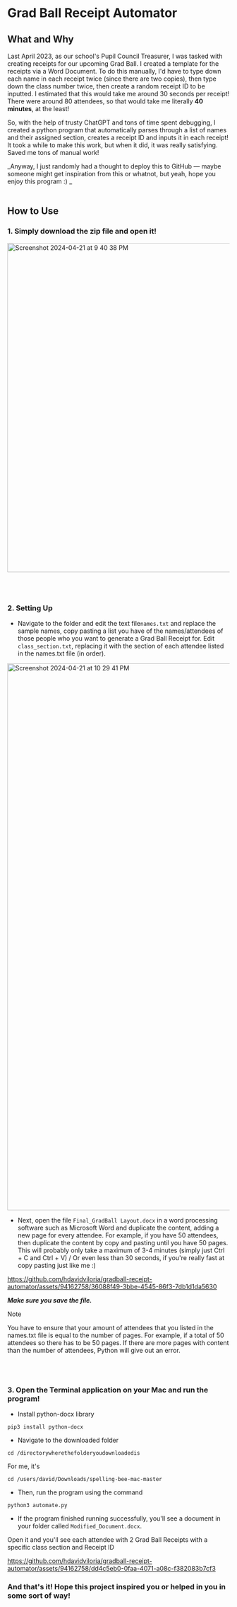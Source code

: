 # Grad Ball Receipt Automator


## What and Why

Last April 2023, as our school's Pupil Council Treasurer, I was tasked with creating receipts for our upcoming Grad Ball. I created a template for the receipts via a Word Document. To do this manually, I'd have to type down each name in each receipt twice (since there are two copies), then type down the class number twice, then create a random receipt ID to be inputted. I estimated that this would take me around 30 seconds per receipt! There were around 80 attendees, so that would take me literally **40 minutes**, at the least!


So, with the help of trusty ChatGPT and tons of time spent debugging, I created a python program that automatically parses through a list of names and their assigned section, creates a receipt ID and inputs it in each receipt! It took a while to make this work, but when it did, it was really satisfying. Saved me tons of manual work!


_Anyway, I just randomly had a thought to deploy this to GitHub — maybe someone might get inspiration from this or whatnot, but yeah, hope you enjoy this program :)
_
<br></br>

## How to Use

### 1. Simply download the zip file and open it!

  
<img width="744" alt="Screenshot 2024-04-21 at 9 40 38 PM" src="https://github.com/hdavidviloria/gradball-receipt-automator/assets/94162758/78af6694-66d1-4ab2-9b05-cd837c5bc075">

<br></br>





### 2. Setting Up

- Navigate to the folder and edit the text file```names.txt``` and replace the sample names, copy pasting a list you have of the names/attendees of those people who you want to generate a Grad Ball Receipt for. Edit ```class_section.txt```, replacing it with the section of each attendee listed in the names.txt file (in order).

<img width="1236" alt="Screenshot 2024-04-21 at 10 29 41 PM" src="https://github.com/hdavidviloria/gradball-receipt-automator/assets/94162758/2475354e-4ccd-4e28-ac06-2f62acf90f92">


- Next, open the file ```Final_GradBall Layout.docx``` in a word processing software such as Microsoft Word and duplicate the content, adding a new page for every attendee. For example, if you have 50 attendees, then duplicate the content by copy and pasting until you have 50 pages. This will probably only take a maximum of 3-4 minutes (simply just Ctrl + C and Ctrl + V) / Or even less than 30 seconds, if you're really fast at copy pasting just like me :)



https://github.com/hdavidviloria/gradball-receipt-automator/assets/94162758/36088f49-3bbe-4545-86f3-7db1d1da5630




***Make sure you save the file.***





> [!NOTE]  
> You have to ensure that your amount of attendees that you listed in the names.txt file is equal to the number of pages. For example, if a total of 50 attendees so there has to be 50 pages. If there are more pages with content than the number of attendees, Python will give out an error.


<br></br>

### 3. Open the Terminal application on your Mac and run the program!



- Install python-docx library

```
pip3 install python-docx
```



- Navigate to the downloaded folder

```
cd /directorywherethefolderyoudownloadedis
```

For me, it's 
```
cd /users/david/Downloads/spelling-bee-mac-master
```

- Then, run the program using the command 
```
python3 automate.py
```




- If the program finished running successfully, you'll see a document in your folder called ```Modified_Document.docx```.

 Open it and you'll see each attendee with 2 Grad Ball Receipts with a specific class section and Receipt ID



https://github.com/hdavidviloria/gradball-receipt-automator/assets/94162758/dd4c5eb0-0faa-4071-a08c-f382083b7cf3



### And that's it! Hope this project inspired you or helped in you in some sort of way!
